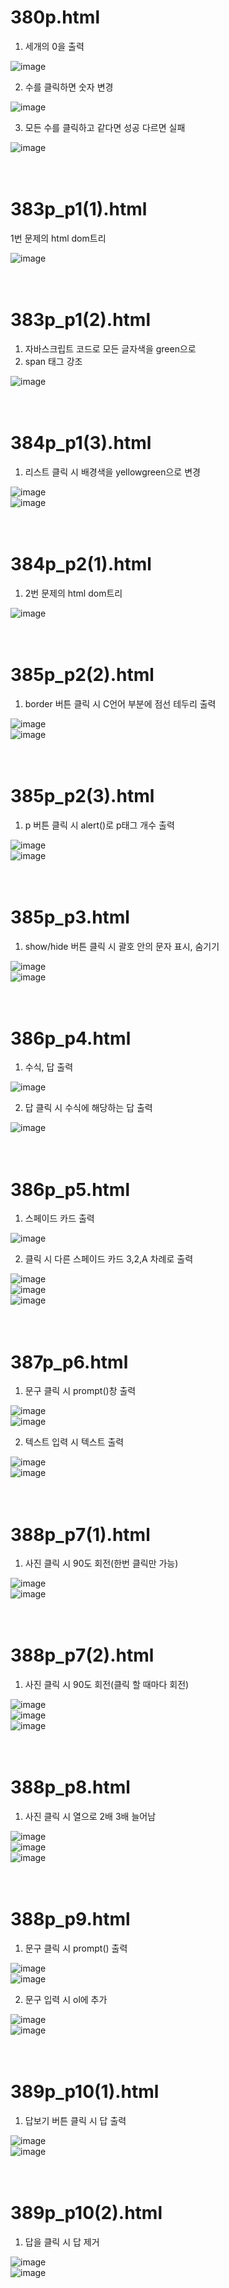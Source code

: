 # 380p.html
1. 세개의 0을 출력

![image](https://github.com/rudgh4493/WebProgramming/assets/70314961/41eb7457-5d5c-478c-957c-9e6824a39fff)
<br>

2. 수를 클릭하면 숫자 변경

![image](https://github.com/rudgh4493/WebProgramming/assets/70314961/d07690e4-5c51-447a-8a7a-a573970ecd4a)
<br>

3. 모든 수를 클릭하고 같다면 성공 다르면 실패
   
![image](https://github.com/rudgh4493/WebProgramming/assets/70314961/0a2de88f-612d-4783-9a5d-d111f8fa0b1f)
<br><br><br>


# 383p_p1(1).html

1번 문제의 html dom트리

![image](https://github.com/rudgh4493/WebProgramming/assets/70314961/3a7a9a98-e4b7-4109-9f53-7c9093ba4804)
<br><br><br>


# 383p_p1(2).html

1. 자바스크립트 코드로 모든 글자색을 green으로
2. span 태그 강조
   
![image](https://github.com/rudgh4493/WebProgramming/assets/70314961/f83afb5a-c00e-4547-a36c-d1466250e793)
<br><br><br>


# 384p_p1(3).html

1. 리스트 클릭 시 배경색을 yellowgreen으로 변경

![image](https://github.com/rudgh4493/WebProgramming/assets/70314961/1d3e767b-fb92-42bf-8c1d-d04d65ed1c62)
<br>
![image](https://github.com/rudgh4493/WebProgramming/assets/70314961/8d982ce4-261c-4e40-a1b0-f9b661f59947)
<br><br><br>


# 384p_p2(1).html

1. 2번 문제의 html dom트리

![image](https://github.com/rudgh4493/WebProgramming/assets/70314961/df9cde14-c82d-4fd6-a1c9-81d2ad8cea05)
<br><br><br>


# 385p_p2(2).html

1. border 버튼 클릭 시 C언어 부분에 점선 테두리 출력

![image](https://github.com/rudgh4493/WebProgramming/assets/70314961/2d078bfc-4bda-4e9a-a983-8ba9a4800a85)
<br>
![image](https://github.com/rudgh4493/WebProgramming/assets/70314961/a3470114-0744-473a-a29b-fb37efe1c623)
<br><br><br>


# 385p_p2(3).html

1. p 버튼 클릭 시 alert()로 p태그 개수 출력

![image](https://github.com/rudgh4493/WebProgramming/assets/70314961/2d078bfc-4bda-4e9a-a983-8ba9a4800a85)
<br>
![image](https://github.com/rudgh4493/WebProgramming/assets/70314961/6f23654d-7506-4536-95ac-3edfa6b7577f)
<br><br><br>


# 385p_p3.html

1. show/hide 버튼 클릭 시 괄호 안의 문자 표시, 숨기기

![image](https://github.com/rudgh4493/WebProgramming/assets/70314961/054d26fd-1ba4-43ce-8068-109cc75750b4)
<br>
![image](https://github.com/rudgh4493/WebProgramming/assets/70314961/59fd2489-f50e-4114-83fb-a3994709f802)
<br><br><br>


# 386p_p4.html

1. 수식, 답 출력

![image](https://github.com/rudgh4493/WebProgramming/assets/70314961/88ff507c-5ec6-47f9-802c-e5fc8edf75da)
<br>

2. 답 클릭 시 수식에 해당하는 답 출력
   
![image](https://github.com/rudgh4493/WebProgramming/assets/70314961/fb177ca8-0323-4cae-a12e-afa8766193ff)
<br><br><br>


# 386p_p5.html

1. 스페이드 카드 출력

![image](https://github.com/rudgh4493/WebProgramming/assets/70314961/eaf259e9-8a7c-44e0-8bc7-1e10f1323e47)
<br>

2. 클릭 시 다른 스페이드 카드 3,2,A 차례로 출력

![image](https://github.com/rudgh4493/WebProgramming/assets/70314961/b5eeac69-3d51-4e7c-9e66-0d320312941c)
<br>
![image](https://github.com/rudgh4493/WebProgramming/assets/70314961/6a913720-f519-4126-ab38-b8ba955b47b2)
<br>
![image](https://github.com/rudgh4493/WebProgramming/assets/70314961/4e742e9c-a37a-484f-806b-629d87bd3b88)
<br><br><br>


# 387p_p6.html

1. 문구 클릭 시 prompt()창 출력

![image](https://github.com/rudgh4493/WebProgramming/assets/70314961/781ac0d7-7bf3-4724-93b2-126aaad5978a)
<br>
![image](https://github.com/rudgh4493/WebProgramming/assets/70314961/45a6949f-4bd0-4fdc-b1e1-03348f709368)
<br>

2. 텍스트 입력 시 텍스트 출력

![image](https://github.com/rudgh4493/WebProgramming/assets/70314961/dc80f100-df83-47e3-89a0-2823db9895d0)
<br>
![image](https://github.com/rudgh4493/WebProgramming/assets/70314961/289b5d32-ca11-47a9-9a4d-d21f9450c709)
<br><br><br>


# 388p_p7(1).html

1. 사진 클릭 시 90도 회전(한번 클릭만 가능)

![image](https://github.com/rudgh4493/WebProgramming/assets/70314961/0fca28c8-cb68-4f84-a601-b966dfd8f54c)
<br>
![image](https://github.com/rudgh4493/WebProgramming/assets/70314961/550c04a0-a71a-40c6-bc81-3f47cd49b091)
<br><br><br>


# 388p_p7(2).html

1. 사진 클릭 시 90도 회전(클릭 할 때마다 회전)

![image](https://github.com/rudgh4493/WebProgramming/assets/70314961/0fca28c8-cb68-4f84-a601-b966dfd8f54c)
<br>
![image](https://github.com/rudgh4493/WebProgramming/assets/70314961/550c04a0-a71a-40c6-bc81-3f47cd49b091)
<br>
![image](https://github.com/rudgh4493/WebProgramming/assets/70314961/c43a7340-0155-43a4-b3a2-12bfee631c08)
<br><br><br>


# 388p_p8.html

1. 사진 클릭 시 열으로 2배 3배 늘어남

![image](https://github.com/rudgh4493/WebProgramming/assets/70314961/a3a59b83-5b51-4f49-bb2e-e87262eaf2d8)
<br>
![image](https://github.com/rudgh4493/WebProgramming/assets/70314961/cba0f0ba-e211-484c-8af5-0c2fb3f158ca)
<br>
![image](https://github.com/rudgh4493/WebProgramming/assets/70314961/c5acf1df-128f-4aad-b6d8-80618c3d5127)
<br><br><br>


# 388p_p9.html

1. 문구 클릭 시 prompt() 출력
   
![image](https://github.com/rudgh4493/WebProgramming/assets/70314961/1783c1d2-1f84-46aa-a3c7-8a43c8120813)
<br>
![image](https://github.com/rudgh4493/WebProgramming/assets/70314961/1460a95e-9c9e-41ae-b122-683bbadfd331)
<br>

2. 문구 입력 시 ol에 추가
   
![image](https://github.com/rudgh4493/WebProgramming/assets/70314961/74ca83b3-f20a-492d-88d0-0f56978cf46f)
<br>
![image](https://github.com/rudgh4493/WebProgramming/assets/70314961/61ab7302-0bfb-4a76-8371-20e7aad0bdf7)
<br><br><br>


# 389p_p10(1).html

1. 답보기 버튼 클릭 시 답 출력

![image](https://github.com/rudgh4493/WebProgramming/assets/70314961/4e8acaad-b8fe-4eb0-9e82-7020533504d8)
<br>
![image](https://github.com/rudgh4493/WebProgramming/assets/70314961/b2931077-e43c-429c-b04b-8e2e53d219c2)
<br><br><br>


# 389p_p10(2).html

1. 답을 클릭 시 답 제거

![image](https://github.com/rudgh4493/WebProgramming/assets/70314961/4e8acaad-b8fe-4eb0-9e82-7020533504d8)
<br>
![image](https://github.com/rudgh4493/WebProgramming/assets/70314961/84533a53-4521-45e5-8c76-4af0a8bb32f9)
<br><br><br>

